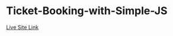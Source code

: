 # Ticket-Booking-with-Simple-JS

[Live Site Link](https://fahim04blue.github.io/Ticket-Booking-with-Simple-JS/index.html)
